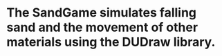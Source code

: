 # The SandGame simulates falling sand and the movement of other materials using the DUDraw library. 
